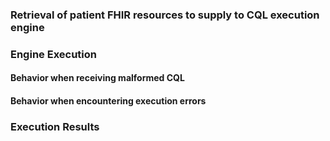 ### Retrieval of patient FHIR resources to supply to CQL execution engine
### Engine Execution
#### Behavior when receiving malformed CQL
#### Behavior when encountering execution errors
### Execution Results
